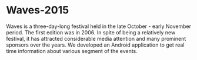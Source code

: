# Waves-2015

Waves is a three-day-long festival held in the late October - early November period. The first edition was in 2006. In spite of being a relatively new festival, it has attracted considerable media attention and many prominent sponsors over the years.
We developed an Android application to get real time information about various segment of the events.

